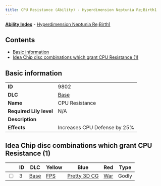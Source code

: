 ```yaml
---
title: CPU Resistance (Ability) - Hyperdimension Neptunia Re;Birth1
---
```


[**Ability Index**](/neptunia/rb1/ability/index.html) - [Hyperdimension Neptunia Re;Birth1](/neptunia/rb1)

## Contents

- [Basic information](#basic-information)
- [Idea Chip disc combinations which grant CPU Resistance (1)](#idea-chip-disc-combinations-which-grant-cpu-resistance-1)

## Basic information

|   |   |
| -- | -- |
| **ID** | 9802 |
| **DLC** | [Base](/neptunia/rb1/dlc/1-base.html) |
| **Name** | CPU Resistance |
| **Required Lily level** | N/A |
| **Description** |  |
| **Effects** | Increases CPU Defense by 25% |


## Idea Chip disc combinations which grant CPU Resistance (1)

|    | ID | DLC | Yellow | Blue | Red | Type |
| -- | -- | --- | ------ | ---- | --- | ---- |
| <input type="checkbox" id="rb1-item-1-3" class="trackbox" /> | 3 | [Base](/neptunia/rb1/dlc/1-base.html) | [FPS](/neptunia/rb1/item/1-5035-fps.html) | [Pretty 3D CG](/neptunia/rb1/item/1-5086-pretty-3d-cg.html) | [War](/neptunia/rb1/item/1-5167-war.html) | Godly |
